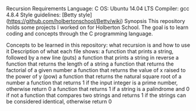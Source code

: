 Recursion
Requirements
Language: C
OS: Ubuntu 14.04 LTS
Compiler: gcc 4.8.4
Style guidelines: [Betty style] (https://github.com/holbertonschool/Betty/wiki)
Synopsis
This repository holds some projects I worked on for Holberton School. The goal is to learn coding and concepts through the C programming language.

Concepts to be learned in this repository:
what recursion is and how to use it
Description of what each file shows:
a function that prints a string, followed by a new line (puts)
a function that prints a string in reverse
a function that returns the length of a string
a function that returns the factorial of a given number
a function that returns the value of x raised to the power of y (pow)
a function that returns the natural square root of a number
a function that returns 1 if the input integer is a prime number, otherwise return 0
a function that returns 1 if a string is a palindrome and 0 if not
a function that compares two strings and returns 1 if the strings can be considered identical, otherwise return 0

